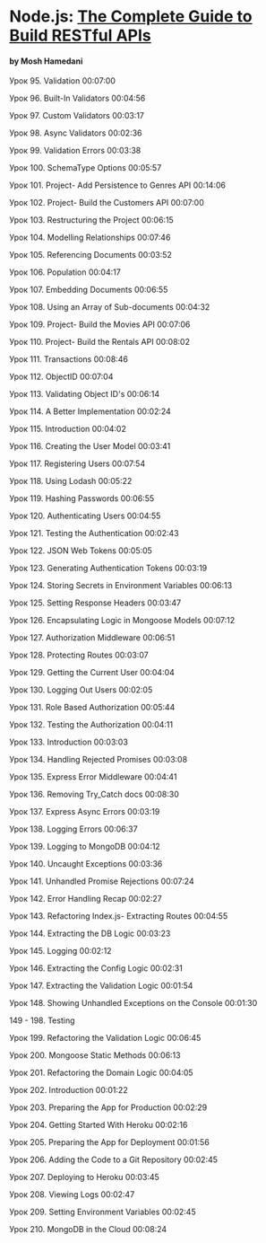 # Node.js: [The Complete Guide to Build RESTful APIs](https://coursehunters.net/course/node-js-polnoe-rukovodstvo-po-sozdaniyu-restful-api)

#### by Mosh Hamedani

Урок 95. Validation 00:07:00

Урок 96. Built-In Validators 00:04:56

Урок 97. Custom Validators 00:03:17

Урок 98. Async Validators 00:02:36

Урок 99. Validation Errors 00:03:38

Урок 100. SchemaType Options 00:05:57

Урок 101. Project- Add Persistence to Genres API 00:14:06

Урок 102. Project- Build the Customers API 00:07:00

Урок 103. Restructuring the Project 00:06:15

Урок 104. Modelling Relationships 00:07:46

Урок 105. Referencing Documents 00:03:52

Урок 106. Population 00:04:17

Урок 107. Embedding Documents 00:06:55

Урок 108. Using an Array of Sub-documents 00:04:32

Урок 109. Project- Build the Movies API 00:07:06

Урок 110. Project- Build the Rentals API 00:08:02

Урок 111. Transactions 00:08:46

Урок 112. ObjectID 00:07:04

Урок 113. Validating Object ID's 00:06:14

Урок 114. A Better Implementation 00:02:24

Урок 115. Introduction 00:04:02

Урок 116. Creating the User Model 00:03:41

Урок 117. Registering Users 00:07:54

Урок 118. Using Lodash 00:05:22

Урок 119. Hashing Passwords 00:06:55

Урок 120. Authenticating Users 00:04:55

Урок 121. Testing the Authentication 00:02:43

Урок 122. JSON Web Tokens 00:05:05

Урок 123. Generating Authentication Tokens 00:03:19

Урок 124. Storing Secrets in Environment Variables 00:06:13

Урок 125. Setting Response Headers 00:03:47

Урок 126. Encapsulating Logic in Mongoose Models 00:07:12

Урок 127. Authorization Middleware 00:06:51

Урок 128. Protecting Routes 00:03:07

Урок 129. Getting the Current User 00:04:04

Урок 130. Logging Out Users 00:02:05

Урок 131. Role Based Authorization 00:05:44

Урок 132. Testing the Authorization 00:04:11

Урок 133. Introduction 00:03:03

Урок 134. Handling Rejected Promises 00:03:08

Урок 135. Express Error Middleware 00:04:41

Урок 136. Removing Try_Catch docs 00:08:30

Урок 137. Express Async Errors 00:03:19

Урок 138. Logging Errors 00:06:37

Урок 139. Logging to MongoDB 00:04:12

Урок 140. Uncaught Exceptions 00:03:36

Урок 141. Unhandled Promise Rejections 00:07:24

Урок 142. Error Handling Recap 00:02:27

Урок 143. Refactoring Index.js- Extracting Routes 00:04:55

Урок 144. Extracting the DB Logic 00:03:23

Урок 145. Logging 00:02:12

Урок 146. Extracting the Config Logic 00:02:31

Урок 147. Extracting the Validation Logic 00:01:54

Урок 148. Showing Unhandled Exceptions on the Console 00:01:30

149 - 198. Testing

Урок 199. Refactoring the Validation Logic 00:06:45

Урок 200. Mongoose Static Methods 00:06:13

Урок 201. Refactoring the Domain Logic 00:04:05

Урок 202. Introduction 00:01:22

Урок 203. Preparing the App for Production 00:02:29

Урок 204. Getting Started With Heroku 00:02:16

Урок 205. Preparing the App for Deployment 00:01:56

Урок 206. Adding the Code to a Git Repository 00:02:45

Урок 207. Deploying to Heroku 00:03:45

Урок 208. Viewing Logs 00:02:47

Урок 209. Setting Environment Variables 00:02:45

Урок 210. MongoDB in the Cloud 00:08:24
